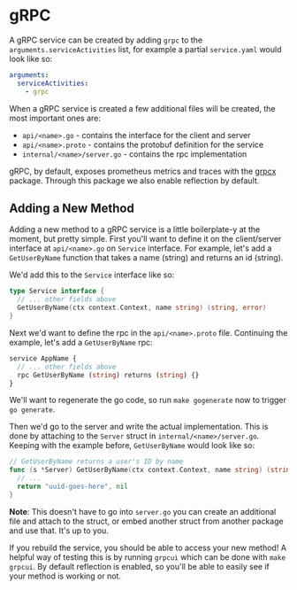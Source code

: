 # gRPC

A gRPC service can be created by adding `grpc` to the `arguments.serviceActivities` list, for example a partial `service.yaml` would look like so:

```yaml
arguments:
  serviceActivities:
    - grpc
```

When a gRPC service is created a few additional files will be created, the most important ones are:

- `api/<name>.go` - contains the interface for the client and server
- `api/<name>.proto` - contains the protobuf definition for the service
- `internal/<name>/server.go` - contains the rpc implementation

gRPC, by default, exposes prometheus metrics and traces with the [grpcx](https://github.com/getoutreach/services/tree/main/pkg/grpcx) package. Through this package we also enable reflection by default.

## Adding a New Method

Adding a new method to a gRPC service is a little boilerplate-y at the moment, but pretty simple. First you'll want to define it on the client/server interface at `api/<name>.go` on `Service` interface. For example, let's add a `GetUserByName` function that takes a name (string) and returns an id (string).

We'd add this to the `Service` interface like so:

```go
type Service interface {
  // ... other fields above
  GetUserByName(ctx context.Context, name string) (string, error)
}
```

Next we'd want to define the rpc in the `api/<name>.proto` file. Continuing the example, let's add a `GetUserByName` rpc:

```proto
service AppName {
  // ... other fields above
  rpc GetUserByName (string) returns (string) {}
}
```

We'll want to regenerate the go code, so run `make gogenerate` now to trigger `go generate`.

<!-- TODO(jaredallard): Add the client example when it's moved into here -->

Then we'd go to the server and write the actual implementation. This is done by attaching to the `Server` struct in `internal/<name>/server.go`. Keeping with the example before, `GetUserByName` would look like so:

```go
// GetUserByName returns a user's ID by name
func (s *Server) GetUserByName(ctx context.Context, name string) (string, error) {
  // ...
  return "uuid-goes-here", nil
}
```

**Note**: This doesn't have to go into `server.go` you can create an additional file and attach to the struct, or embed another struct from another package and use that. It's up to you.

If you rebuild the service, you should be able to access your new method! A helpful way of testing this is by running `grpcui` which can be done with `make grpcui`. By default reflection is enabled, so you'll be able to easily see if your method is working or not.
